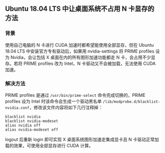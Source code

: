 ## Ubuntu 18.04 LTS 中让桌面系统不占用 N 卡显存的方法

### 背景

使用自己电脑的 N 卡进行 CUDA 加速时都希望能使用全部显存，但在 Ubuntu 18.04 LTS 中安装官方专有驱动后，如果用 nvidia-settings 将 PRIME profiles 设为 Nvidia，会让包括 X 桌面在内的所有图形加速功能都走 N 卡，会占用不少显存。若将 PRIME profiles 改为 Intel，N 卡驱动又不会被加载，无法使用 CUDA 加速。

### 解决方法

PRIME profiles 是通过 `/usr/bin/prime-select` 命令完成切换的，PRIME profiles 设为 Intel 时该命令会生成一个驱动黑名单 `/lib/modprobe.d/blacklist-nvidia.conf`，修改该文件内容将如下几行注释掉：

```
blacklist nvidia
blacklist nvidia-modeset
alias nvidia off
alias nvidia-modeset off
```

logout 后重新 login 即可实现 X 桌面系统图形加速走集成显卡且 N 卡驱动正常加载的效果，可使用全部显存进行 CUDA 计算。


